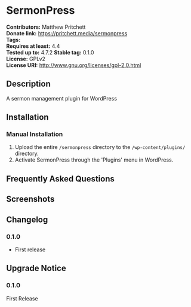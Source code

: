# SermonPress #
**Contributors:**      Matthew Pritchett  
**Donate link:**       https://pritchett.media/sermonpress  
**Tags:**  
**Requires at least:** 4.4  
**Tested up to:**      4.7.2 
**Stable tag:**        0.1.0  
**License:**           GPLv2  
**License URI:**       http://www.gnu.org/licenses/gpl-2.0.html  

## Description ##

A sermon management plugin for WordPress

## Installation ##

### Manual Installation ###

1. Upload the entire `/sermonpress` directory to the `/wp-content/plugins/` directory.
2. Activate SermonPress through the 'Plugins' menu in WordPress.

## Frequently Asked Questions ##


## Screenshots ##


## Changelog ##

### 0.1.0 ###
* First release

## Upgrade Notice ##

### 0.1.0 ###
First Release
